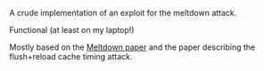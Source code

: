 A crude implementation of an exploit for the meltdown attack.

Functional (at least on my laptop!)

Mostly based on the [Meltdown paper](https://meltdownattack.com/meltdown.pdf) and the paper describing the flush+reload cache timing attack.
